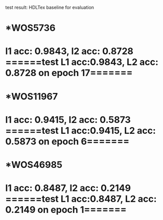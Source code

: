test result:
HDLTex baseline for evaluation

*WOS5736
======================================================================================
l1 acc: 0.9843,  l2 acc: 0.8728 
======test L1 acc:0.9843, L2 acc: 0.8728 on epoch 17=======
======================================================================================


*WOS11967
======================================================================================
l1 acc: 0.9415,  l2 acc: 0.5873 
======test L1 acc:0.9415, L2 acc: 0.5873 on epoch 6=======
======================================================================================


*WOS46985
======================================================================================
l1 acc: 0.8487,  l2 acc: 0.2149 
======test L1 acc:0.8487, L2 acc: 0.2149 on epoch 1=======
======================================================================================

